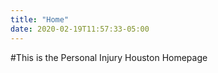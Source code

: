 ```yaml
---
title: "Home"
date: 2020-02-19T11:57:33-05:00
---
```


#This is the Personal Injury Houston Homepage